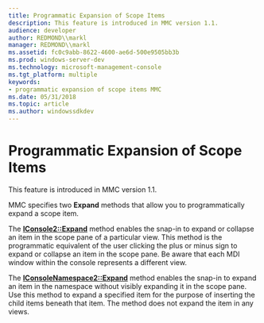 ```yaml
---
title: Programmatic Expansion of Scope Items
description: This feature is introduced in MMC version 1.1.
audience: developer
author: REDMOND\\markl
manager: REDMOND\\markl
ms.assetid: fc0c9abb-8622-4600-ae6d-500e9505bb3b
ms.prod: windows-server-dev
ms.technology: microsoft-management-console
ms.tgt_platform: multiple
keywords:
- programmatic expansion of scope items MMC
ms.date: 05/31/2018
ms.topic: article
ms.author: windowssdkdev
---
```


# Programmatic Expansion of Scope Items

This feature is introduced in MMC version 1.1.

MMC specifies two **Expand** methods that allow you to programmatically expand a scope item.

The [**IConsole2::Expand**](/windows/win32/Mmc/nf-mmc-iconsole2-expand?branch=master) method enables the snap-in to expand or collapse an item in the scope pane of a particular view. This method is the programmatic equivalent of the user clicking the plus or minus sign to expand or collapse an item in the scope pane. Be aware that each MDI window within the console represents a different view.

The [**IConsoleNamespace2::Expand**](/windows/win32/Mmc/nf-mmc-iconsolenamespace2-expand?branch=master) method enables the snap-in to expand an item in the namespace without visibly expanding it in the scope pane. Use this method to expand a specified item for the purpose of inserting the child items beneath that item. The method does not expand the item in any views.

 

 




